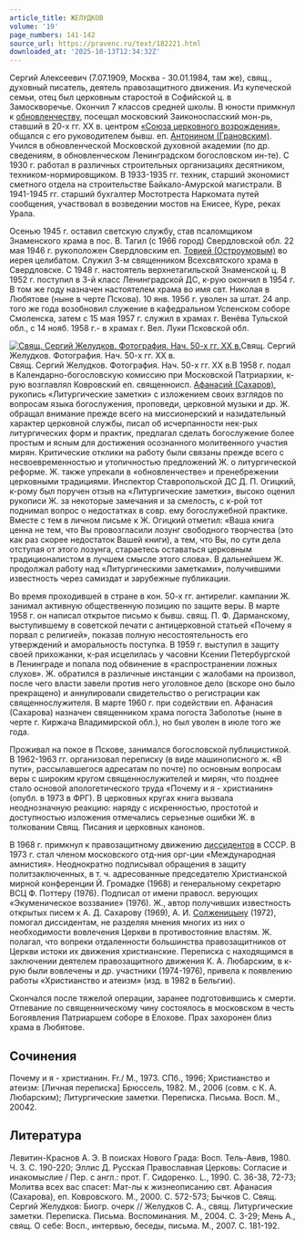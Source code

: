 ```yaml
---
article_title: ЖЕЛУДКОВ
volume: '19'
page_numbers: 141-142
source_url: https://pravenc.ru/text/182221.html
downloaded_at: '2025-10-13T12:34:32Z'
---
```


Сергий Алексеевич (7.07.1909, Москва - 30.01.1984, там же), свящ., духовный писатель, деятель правозащитного движения. Из купеческой семьи, отец был церковным старостой в Софийской ц. в Замоскворечье. Окончил 7 классов средней школы. В юности примкнул к [обновленчеству](https://pravenc.ru/text/обновленчество.html), посещал московский Заиконоспасский мон-рь, ставший в 20-х гг. XX в. центром [«Союза церковного возрождения»](<https://pravenc.ru/text/ Союза церковного возрождения .html>), общался с его руководителем бывш. еп. [Антонином (Грановским)](https://pravenc.ru/text/АНТОНИН.html). Учился в обновленческой Московской духовной академии (по др. сведениям, в обновленческом Ленинградском богословском ин-те). С 1930 г. работал в различных строительных организациях десятником, техником-нормировщиком. В 1933-1935 гг. техник, старший экономист сметного отдела на строительстве Байкало-Амурской магистрали. В 1941-1945 гг. старший бухгалтер Мостотреста Наркомата путей сообщения, участвовал в возведении мостов на Енисее, Куре, реках Урала.

Осенью 1945 г. оставил светскую службу, став псаломщиком Знаменского храма в пос. В. Тагил (с 1966 город) Свердловской обл. 22 мая 1946 г. рукоположен Свердловским еп. [Товией (Остроумовым)](<https://pravenc.ru/text/Товией (Остроумовым).html>) во иерея целибатом. Служил 3-м священником Всехсвятского храма в Свердловске. С 1948 г. настоятель верхнетагильской Знаменской ц. В 1952 г. поступил в 3-й класс Ленинградской ДС, к-рую окончил в 1954 г. В том же году назначен настоятелем храма во имя свт. Николая в Любятове (ныне в черте Пскова). 10 янв. 1956 г. уволен за штат. 24 апр. того же года возобновил служение в кафедральном Успенском соборе Смоленска, затем с 15 мая 1957 г. служил в храмах г. Венёва Тульской обл., с 14 нояб. 1958 г.- в храмах г. Вел. Луки Псковской обл.

[![Свящ. Сергий Желудков. Фотография. Нач. 50-х гг. XX в.](https://pravenc.ru/data/523/487/1234/i200.jpg "Кликните для увеличения картинки")](https://pravenc.ru/data/523/487/1234/i400.jpg)Свящ. Сергий Желудков. Фотография. Нач. 50-х гг. XX в.  
Свящ. Сергий Желудков. Фотография. Нач. 50-х гг. XX в.В 1958 г. подал в Календарно-богословскую комиссию при Московской Патриархии, к-рую возглавлял Ковровский еп. священноисп. [Афанасий (Сахаров)](<https://pravenc.ru/text/Афанасий (Сахаров).html>), рукопись «Литургические заметки» с изложением своих взглядов по вопросам языка богослужения, проповеди, церковной музыки и др. Ж. обращал внимание прежде всего на миссионерский и назидательный характер церковной службы, писал об исчерпанности нек-рых литургических форм и практик, предлагал сделать богослужение более простым и ясным для достижения осознанного молитвенного участия мирян. Критические отклики на работу были связаны прежде всего с несвоевременностью и утопичностью предложений Ж. о литургической реформе. Ж. также упрекали в «обновленчестве» и пренебрежении церковными традициями. Инспектор Ставропольской ДС Д. П. Огицкий, к-рому был поручен отзыв на «Литургические заметки», высоко оценил рукописи Ж. за некоторые замечания и за смелость, с к-рой тот поднимал вопрос о недостатках в совр. ему богослужебной практике. Вместе с тем в личном письме к Ж. Огицкий отметил: «Ваша книга ценна не тем, что Вы провозгласили лозунг свободного творчества (это как раз скорее недостаток Вашей книги), а тем, что Вы, по сути дела отступая от этого лозунга, стараетесь оставаться церковным традиционалистом в лучшем смысле этого слова». В дальнейшем Ж. продолжал работу над «Литургическими заметками», получившими известность через самиздат и зарубежные публикации.

Во время проходившей в стране в кон. 50-х гг. антирелиг. кампании Ж. занимал активную общественную позицию по защите веры. В марте 1958 г. он написал открытое письмо к бывш. свящ. П. Ф. Дарманскому, выступившему в советской печати с антицерковной статьей «Почему я порвал с религией», показав полную несостоятельность его утверждений и аморальность поступка. В 1959 г. выступил в защиту своей прихожанки, к-рая исцелилась у часовни Ксении Петербургской в Ленинграде и попала под обвинение в «распространении ложных слухов». Ж. обратился в различные инстанции с жалобами на произвол, после чего власти завели против него уголовное дело (вскоре оно было прекращено) и аннулировали свидетельство о регистрации как священнослужителя. В марте 1960 г. при содействии еп. Афанасия (Сахарова) назначен священником храма погоста Заболотье (ныне в черте г. Киржача Владимирской обл.), но был уволен в июле того же года.

Проживал на покое в Пскове, занимался богословской публицистикой. В 1962-1963 гг. организовал переписку (в виде машинописного ж. «В пути», рассылавшегося адресатам по почте) по основным вопросам веры с широким кругом священнослужителей и мирян, что позднее стало основой апологетического труда «Почему и я - христианин» (опубл. в 1973 в ФРГ). В церковных кругах книга вызвала неоднозначную реакцию: наряду с искренностью, простотой и доступностью изложения отмечались серьезные ошибки Ж. в толковании Свящ. Писания и церковных канонов.

В 1968 г. примкнул к правозащитному движению [диссидентов](https://pravenc.ru/text/диссидентов.html) в СССР. В 1973 г. стал членом московского отд-ния орг-ции «Международная амнистия». Неоднократно подписывал обращения в защиту политзаключенных, в т. ч. адресованные председателю Христианской мирной конференции Й. Громадке (1968) и генеральному секретарю ВСЦ Ф. Поттеру (1976). Подписал от имени правосл. верующих «Экуменическое воззвание» (1976). Ж., автор получивших известность открытых писем к А. Д. Сахарову (1969), А. И. [Солженицыну](https://pravenc.ru/text/Солженицыну.html) (1972), помогал диссидентам, не разделяя мнения многих из них о необходимости вовлечения Церкви в противостояние властям. Ж. полагал, что вопреки отдаленности большинства правозащитников от Церкви истоки их движения христианские. Переписка с находящимся в заключении деятелем правозащитного движения К. А. Любарским, в к-рую были вовлечены и др. участники (1974-1976), привела к появлению работы «Христианство и атеизм» (изд. в 1982 в Бельгии).

Скончался после тяжелой операции, заранее подготовившись к смерти. Отпевание по священническому чину состоялось в московском в честь Богоявления Патриаршем соборе в Елохове. Прах захоронен близ храма в Любятове.

## Сочинения

Почему и я - христианин. Fr./ M., 1973. СПб., 1996; Христианство и атеизм: [Личная переписка] Брюссель, 1982. М., 2006 (совм. с К. А. Любарским); Литургические заметки. Переписка. Письма. Восп. М., 20042.

## Литература

Левитин-Краснов А. Э. В поисках Нового Града: Восп. Тель-Авив, 1980. Ч. 3. С. 190-220; Эллис Д. Русская Православная Церковь: Согласие и инакомыслие / Пер. с англ.: прот. Г. Сидоренко. L., 1990. С. 36-38, 72-73; Молитва всех вас спасет: Мат-лы к жизнеописанию свт. Афанасия (Сахарова), еп. Ковровского. М., 2000. С. 572-573; Бычков С. Свящ. Сергий Желудков: Биогр. очерк // Желудков С. А., свящ. Литургические заметки. Переписка. Письма. Воспоминания. М., 2004. С. 3-29; Мень А., свящ. О себе: Восп., интервью, беседы, письма. М., 2007. С. 181-192.
